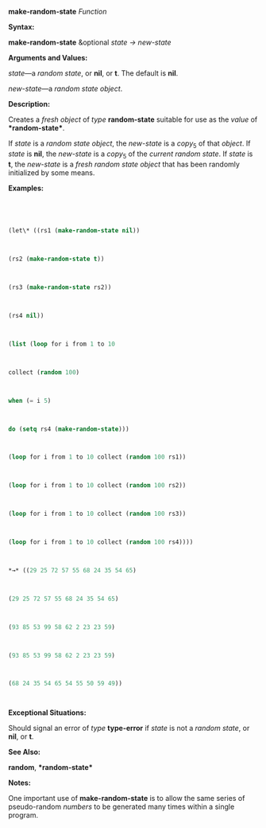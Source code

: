 **make-random-state** *Function* 



**Syntax:** 



**make-random-state** &amp;optional *state → new-state* 



**Arguments and Values:** 



*state*—a *random state*, or **nil**, or **t**. The default is **nil**. 



*new-state*—a *random state object*. 



**Description:** 



Creates a *fresh object* of *type* **random-state** suitable for use as the *value* of **\*random-state\***. 



If *state* is a *random state object*, the *new-state* is a *copy*<sub>5</sub> of that *object*. If *state* is **nil**, the *new-state* is a *copy*<sub>5</sub> of the *current random state*. If *state* is **t**, the *new-state* is a *fresh random state object* that has been randomly initialized by some means. 



**Examples:**
```lisp
 



(let\* ((rs1 (make-random-state nil)) 



(rs2 (make-random-state t)) 



(rs3 (make-random-state rs2)) 



(rs4 nil)) 



(list (loop for i from 1 to 10 



collect (random 100) 



when (= i 5) 



do (setq rs4 (make-random-state))) 



(loop for i from 1 to 10 collect (random 100 rs1)) 



(loop for i from 1 to 10 collect (random 100 rs2)) 



(loop for i from 1 to 10 collect (random 100 rs3)) 



(loop for i from 1 to 10 collect (random 100 rs4)))) 



*→* ((29 25 72 57 55 68 24 35 54 65) 



(29 25 72 57 55 68 24 35 54 65) 



(93 85 53 99 58 62 2 23 23 59) 



(93 85 53 99 58 62 2 23 23 59) 



(68 24 35 54 65 54 55 50 59 49)) 




```
**Exceptional Situations:** 



Should signal an error of *type* **type-error** if *state* is not a *random state*, or **nil**, or **t**. 



**See Also:** 



**random**, **\*random-state\*** 







 



 



**Notes:** 



One important use of **make-random-state** is to allow the same series of pseudo-random *numbers* to be generated many times within a single program. 



